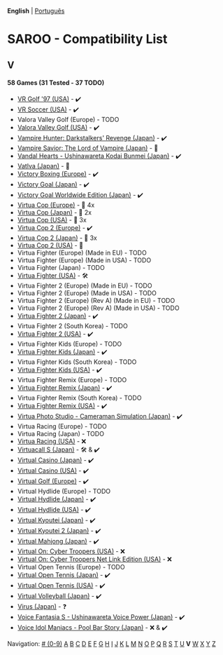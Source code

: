 **English** | [Português](../pt-br/V.md)

# SAROO - Compatibility List

## V

#### 58 Games (31 Tested - 37 TODO)

- [VR Golf '97 (USA)](../../../Regions/Retails/USA/T-12518H/01/README.md) - :heavy_check_mark:
- [VR Soccer (USA)](../../../Regions/Retails/USA/T-12517H/01/README.md) - :heavy_check_mark:
- Valora Valley Golf (Europe) - TODO
- [Valora Valley Golf (USA)](../../../Regions/Retails/USA/T-2303H/01/README.md) - :heavy_check_mark:
- [Vampire Hunter: Darkstalkers' Revenge (Japan)](../../../Regions/Retails/Japan/T-1202G/01/README.md) - :heavy_check_mark:
- [Vampire Savior: The Lord of Vampire (Japan)](../../../Regions/Retails/Japan/T-1229G/README.md) - :100:
- [Vandal Hearts - Ushinawareta Kodai Bunmei (Japan)](../../../Regions/Retails/Japan/T-9526G/01/README.md) - :heavy_check_mark:
- [Vatlva (Japan)](../../../Regions/Retails/Japan/T-31501G/README.md) - :100:
- [Victory Boxing (Europe)](../../../Regions/Retails/Europe/T-6005H-50/01/README.md) - :heavy_check_mark:
- [Victory Goal (Japan)](../../../Regions/Retails/Japan/GS-9002/01/README.md) - :heavy_check_mark:
- [Victory Goal Worldwide Edition (Japan)](../../../Regions/Retails/Japan/GS-9112/01/README.md) - :heavy_check_mark:
- [Virtua Cop (Europe)](../../../Regions/Retails/Europe/MK-81015/README.md) - :minidisc: 4x
- [Virtua Cop (Japan)](../../../Regions/Retails/Japan/GS-9060/README.md) - :minidisc: 2x
- [Virtua Cop (USA)](../../../Regions/Retails/USA/MK-81015/README.md) - :minidisc: 3x
- [Virtua Cop 2 (Europe)](../../../Regions/Retails/Europe/MK-81043/README.md) - :heavy_check_mark:
- [Virtua Cop 2 (Japan)](../../../Regions/Retails/Japan/GS-9097/README.md) - :minidisc: 3x
- [Virtua Cop 2 (USA)](../../../Regions/Retails/USA/MK-81043/README.md) - :100:
- Virtua Fighter (Europe) (Made in EU) - TODO
- Virtua Fighter (Europe) (Made in USA) - TODO
- Virtua Fighter (Japan) - TODO
- [Virtua Fighter (USA)](../../../Regions/Retails/USA/MK-81005/01/README.md) - :hammer_and_wrench:
- Virtua Fighter 2 (Europe) (Made in EU) - TODO
- Virtua Fighter 2 (Europe) (Made in USA) - TODO
- Virtua Fighter 2 (Europe) (Rev A) (Made in EU) - TODO
- Virtua Fighter 2 (Europe) (Rev A) (Made in USA) - TODO
- [Virtua Fighter 2 (Japan)](../../../Regions/Retails/Japan/GS-9079/01/README.md) - :heavy_check_mark:
- Virtua Fighter 2 (South Korea) - TODO
- [Virtua Fighter 2 (USA)](../../../Regions/Retails/USA/MK-81014/01/README.md) - :heavy_check_mark:
- Virtua Fighter Kids (Europe) - TODO
- [Virtua Fighter Kids (Japan)](../../../Regions/Retails/Japan/GS-9098/01/README.md) - :heavy_check_mark:
- Virtua Fighter Kids (South Korea) - TODO
- [Virtua Fighter Kids (USA)](../../../Regions/Retails/USA/MK-81049/01/README.md) - :heavy_check_mark:
- Virtua Fighter Remix (Europe) - TODO
- [Virtua Fighter Remix (Japan)](../../../Regions/Retails/Japan/GS-9039/01/README.md) - :heavy_check_mark:
- Virtua Fighter Remix (South Korea) - TODO
- [Virtua Fighter Remix (USA)](../../../Regions/Retails/USA/MK-81023/01/README.md) - :heavy_check_mark:
- [Virtua Photo Studio - Cameraman Simulation (Japan)](../../../Regions/Retails/Japan/T-8103G/01/README.md) - :heavy_check_mark:
- Virtua Racing (Europe) - TODO
- Virtua Racing (Japan) - TODO
- [Virtua Racing (USA)](../../../Regions/Retails/USA/T-4801H/01/README.md) - :x:
- [Virtuacall S (Japan)](../../../Regions/Retails/Japan/T-19718G/01/README.md) - :hammer_and_wrench: & :heavy_check_mark:
- [Virtual Casino (Japan)](../../../Regions/Retails/Japan/T-27301G/01/README.md) - :heavy_check_mark:
- [Virtual Casino (USA)](../../../Regions/Retails/USA/T-31102H/01/README.md) - :heavy_check_mark:
- [Virtual Golf (Europe)](../../../Regions/Retails/Europe/T-11506H50/01/README.md) - :heavy_check_mark:
- Virtual Hydlide (Europe) - TODO
- [Virtual Hydlide (Japan)](../../../Regions/Retails/Japan/GS-9012/01/README.md) - :heavy_check_mark:
- [Virtual Hydlide (USA)](../../../Regions/Retails/USA/T-14401H/01/README.md) - :heavy_check_mark:
- [Virtual Kyoutei (Japan)](../../../Regions/Retails/Japan/T-7101G/01/README.md) - :heavy_check_mark:
- [Virtual Kyoutei 2 (Japan)](../../../Regions/Retails/Japan/T-7104G/01/README.md) - :heavy_check_mark:
- [Virtual Mahjong (Japan)](../../../Regions/Retails/Japan/T-2206G/01/README.md) - :heavy_check_mark:
- [Virtual On: Cyber Troopers (USA)](../../../Regions/Retails/USA/MK-81042/01/README.md) - :x:
- [Virtual On: Cyber Troopers Net Link Edition (USA)](../../../Regions/Retails/USA/MK-81042/01/README.md) - :x:
- Virtual Open Tennis (Europe) - TODO
- [Virtual Open Tennis (Japan)](../../../Regions/Retails/Japan/T-15007G/01/README.md) - :heavy_check_mark:
- [Virtual Open Tennis (USA)](../../../Regions/Retails/USA/T-8129H/01/README.md) - :heavy_check_mark:
- [Virtual Volleyball (Japan)](../../../Regions/Retails/Japan/T-15005G/01/README.md) - :heavy_check_mark:
- [Virus (Japan)](../../../Regions/Retails/Japan/T-14304G/01/README.md) - :question:
- [Voice Fantasia S - Ushinawareta Voice Power (Japan)](../../../Regions/Retails/Japan/T-16706G/01/README.md) - :heavy_check_mark:
- [Voice Idol Maniacs - Pool Bar Story (Japan)](../../../Regions/Retails/Japan/T-1312G/01/README.md) - :x: & :heavy_check_mark:

Navigation:
[# (0-9)](./09.md) [A](./A.md) [B](./B.md) [C](./C.md) [D](./D.md) [E](./E.md) [F](./F.md) [G](./G.md) [H](./H.md) [I](./I.md) [J](./J.md) [K](./K.md) [L](./L.md) [M](./M.md) [N](./N.md) [O](./O.md) [P](./P.md) [Q](./Q.md) [R](./R.md) [S](./S.md) [T](./T.md) [U](./U.md) **V** [W](./W.md) [X](./X.md) [Y](./Y.md) [Z](./Z.md)
